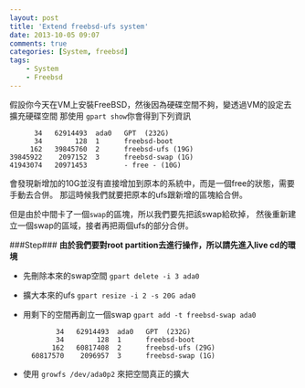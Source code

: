 ```yaml
---
layout: post
title: 'Extend freebsd-ufs system'
date: 2013-10-05 09:07
comments: true
categories: [System, freebsd]
tags:
	- System
	- Freebsd
---
```

假設你今天在VM上安裝FreeBSD，然後因為硬碟空間不夠，變透過VM的設定去擴充硬碟空間
那使用 `gpart show`你會得到下列資訊 

          34   62914493  ada0   GPT  (232G)
          34        128  1      freebsd-boot
         162   39845760  2      freebsd-ufs (19G)
    39845922    2097152  3      freebsd-swap (1G)
    41943074   20971453         - free - (10G)
    
    
<!--more-->

會發現新增加的10G並沒有直接增加到原本的系統中，而是一個free的狀態，需要手動去合併。
那這時候我們就要把原本的ufs跟新增的區塊給合併。

但是由於中間卡了一個`swap`的區塊，所以我們要先把該swap給砍掉，
然後重新建立一個swap的區域，接者再把兩個ufs的部分合併。

###Step###
**由於我們要對root partition去進行操作，所以請先進入live cd的環境**

- 先刪除本來的swap空間 `gpart delete -i 3 ada0`
- 擴大本來的ufs `gpart resize -i 2 -s 20G ada0`
- 用剩下的空間再創立一個swap `gpart add -t freebsd-swap ada0`    

              34   62914493  ada0   GPT  (232G)
              34        128  1      freebsd-boot
             162   60817408  2      freebsd-ufs (29G)
        60817570    2096957  3      freebsd-swap (1G)
- 使用 `growfs /dev/ada0p2` 來把空間真正的擴大

